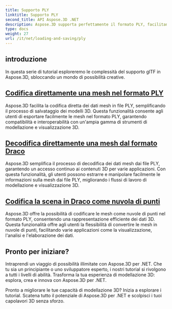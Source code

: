 ```yaml
---
title: Supporto PLY
linktitle: Supporto PLY
second_title: API Aspose.3D .NET
description: Aspose.3D supporta perfettamente il formato PLY, facilitando l'importazione e l'esportazione fluida di modelli 3D per casi d'uso versatili.
type: docs
weight: 27
url: /it/net/loading-and-saving/ply
---
```

## introduzione

In questa serie di tutorial esploreremo le complessità del supporto glTF in Aspose.3D, sbloccando un mondo di possibilità creative.

## [Codifica direttamente una mesh nel formato PLY](encode-mesh)

Aspose.3D facilita la codifica diretta dei dati mesh in file PLY, semplificando il processo di salvataggio dei modelli 3D. Questa funzionalità consente agli utenti di esportare facilmente le mesh nel formato PLY, garantendo compatibilità e interoperabilità con un'ampia gamma di strumenti di modellazione e visualizzazione 3D.


## [Decodifica direttamente una mesh dal formato Draco](decode-mesh)

Aspose.3D semplifica il processo di decodifica dei dati mesh dai file PLY, garantendo un accesso continuo ai contenuti 3D per varie applicazioni. Con questa funzionalità, gli utenti possono estrarre e manipolare facilmente le informazioni sulla mesh dai file PLY, migliorando i flussi di lavoro di modellazione e visualizzazione 3D.

## [Codifica la scena in Draco come nuvola di punti](export-to-ply-point-cloud)

Aspose.3D offre la possibilità di codificare le mesh come nuvole di punti nel formato PLY, consentendo una rappresentazione efficiente dei dati 3D. Questa funzionalità offre agli utenti la flessibilità di convertire le mesh in nuvole di punti, facilitando varie applicazioni come la visualizzazione, l'analisi e l'elaborazione dei dati.


## Pronto per iniziare?

Intraprendi un viaggio di possibilità illimitate con Aspose.3D per .NET. Che tu sia un principiante o uno sviluppatore esperto, i nostri tutorial si rivolgono a tutti i livelli di abilità. Trasforma la tua esperienza di modellazione 3D: esplora, crea e innova con Aspose.3D per .NET.

Pronto a migliorare le tue capacità di modellazione 3D? Inizia a esplorare i tutorial. Scatena tutto il potenziale di Aspose.3D per .NET e scolpisci i tuoi capolavori 3D senza sforzo.